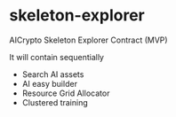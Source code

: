 # skeleton-explorer
AICrypto Skeleton Explorer Contract (MVP)

It will contain sequentially
- Search AI assets
- AI easy builder
- Resource Grid Allocator
- Clustered training

